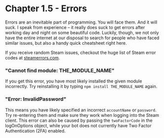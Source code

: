 # Chapter 1.5 - Errors

Errors are an inevitable part of programming. You will face them. And it will
suck. I speak from experience – it really does suck to get errors after working
day and night on some beautiful code. Luckily, though, we not only have the
entire internet at our disposal to search for people who have faced similar
issues, but also a handy quick cheatsheet right here.

If you receive random Steam issues, checkout the huge list of Steam error codes
at [steamerrors.com](https://steamerrors.com).

### "Cannot find module: THE_MODULE_NAME"

If you get this error, you have most likely installed the given module
incorrectly. Try reinstalling it by typing `npm install THE_MODULE_NAME` again.

### "Error: InvalidPassword"

This means you have likely specified an incorrect `accountName` or `password`.
Try re-entering them and make sure they work when logging into the Steam
client. 
This error can also be caused by passing the `twoFactorCode` in the logOnOptions object, while your bot does not currently have Two Factor Authentication (2FA) enabled.
